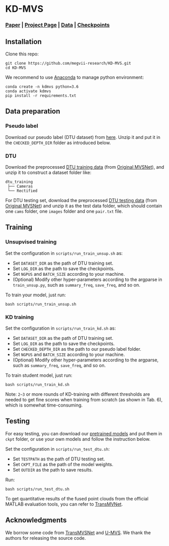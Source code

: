 <!-- # KD-MVS: Knowledge Distillation Based Self-supervised Learning for Multi-view Stereo -->
# KD-MVS

### [Paper]() | [Project Page]() | [Data](https://drive.google.com/file/d/1aM2_o5kQJbaYVkzrzQhgIpbBkrLSeCYd/view?usp=sharing) | [Checkpoints](https://drive.google.com/drive/folders/1Ctx_zADvjgYpfgtUepkqh31bbs4IotJq?usp=sharing)

<!-- This repo is under constructing. -->

## Installation

Clone this repo:
```
git clone https://github.com/megvii-research/KD-MVS.git
cd KD-MVS
```

We recommend to use [Anaconda](https://www.anaconda.com/) to manage python environment:
```
conda create -n kdmvs python=3.6
conda activate kdmvs
pip install -r requirements.txt
```



##  Data preparation
###  Pseudo label
Download our pseudo label (DTU dataset) from [here](https://drive.google.com/file/d/1aM2_o5kQJbaYVkzrzQhgIpbBkrLSeCYd/view?usp=sharing). Unzip it and put it in the ``CHECKED_DEPTH_DIR`` folder as introduced below.


###  DTU
Download the preprocessed [DTU training data](https://drive.google.com/file/d/1eDjh-_bxKKnEuz5h-HXS7EDJn59clx6V/view)
(from [Original MVSNet](https://github.com/YoYo000/MVSNet)), and unzip it to construct a dataset folder like:
```
dtu_training
 ├── Cameras
 └── Rectified
```
For DTU testing set, download the preprocessed [DTU testing data](https://drive.google.com/open?id=135oKPefcPTsdtLRzoDAQtPpHuoIrpRI_) (from [Original MVSNet](https://github.com/YoYo000/MVSNet)) and unzip it as the test data folder, which should contain one ``cams`` folder, one ``images`` folder and one ``pair.txt`` file.



## Training

### Unsupvised training
Set the configuration in ``scripts/run_train_unsup.sh`` as:
* Set ``DATASET_DIR`` as the path of DTU training set.
* Set ``LOG_DIR`` as the path to save the checkpoints.
* Set ``NGPUS`` and ``BATCH_SIZE`` according to your machine.
* (Optional) Modify other hyper-parameters according to the argparse in ``train_unsup.py``, such as ``summary_freq``, ``save_freq``, and so on.

To train your model, just run:
```
bash scripts/run_train_unsup.sh
```


### KD training
Set the configuration in ``scripts/run_train_kd.sh`` as:
* Set ``DATASET_DIR`` as the path of DTU training set.
* Set ``LOG_DIR`` as the path to save the checkpoints.
* Set ``CHECKED_DEPTH_DIR`` as the path to our pseudo label folder.
* Set ``NGPUS`` and ``BATCH_SIZE`` according to your machine.
* (Optional) Modify other hyper-parameters according to the argparse, such as ``summary_freq``, ``save_freq``, and so on.

To train student model, just run:
```
bash scripts/run_train_kd.sh
```
Note: ``2~3`` or more rounds of KD-training with different thresholds are needed to get fine scores when training from scratch (as shown in Tab. 6), which is somewhat time-consuming.


## Testing
For easy testing, you can download our [pretrained models](https://drive.google.com/drive/folders/1Ctx_zADvjgYpfgtUepkqh31bbs4IotJq?usp=sharing) and put them in `ckpt` folder, or use your own models and follow the instruction below.

Set the configuration in ``scripts/run_test_dtu.sh``:
* Set ``TESTPATH`` as the path of DTU testing set.
* Set ``CKPT_FILE`` as the path of the model weights.
* Set ``OUTDIR`` as the path to save results.
<!-- * Set ``FUSIBILE_EXE`` as the path of [fusibile](https://github.com/kysucix/fusibile). -->

Run:
```
bash scripts/run_test_dtu.sh
```

<!-- The instruction of installing and compiling `fusibile` fusion method can be found [here](https://github.com/kysucix/fusibile). -->

To get quantitative results of the fused point clouds from the official MATLAB evaluation tools, you can refer to [TransMVNet](https://github.com/MegviiRobot/TransMVSNet).



<!--
## Citation
```bibtex

```
-->

## Acknowledgments
We borrow some code from [TransMVSNet](https://github.com/MegviiRobot/TransMVSNet) and [U-MVS](https://github.com/ToughStoneX/U-MVS). We thank the authors for releasing the source code.
